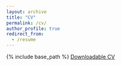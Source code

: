 ```yaml
---
layout: archive
title: "CV"
permalink: /cv/
author_profile: true
redirect_from:
  - /resume
---
```



{% include base_path %}
[Downloadable CV](/files/raynalm_cv_en.pdf)
<!-- <embed src="https::/raynalm.github.io/files/raynalm_cv_en.pdf" width="650" height="1800" type='application/pdf'> -->
